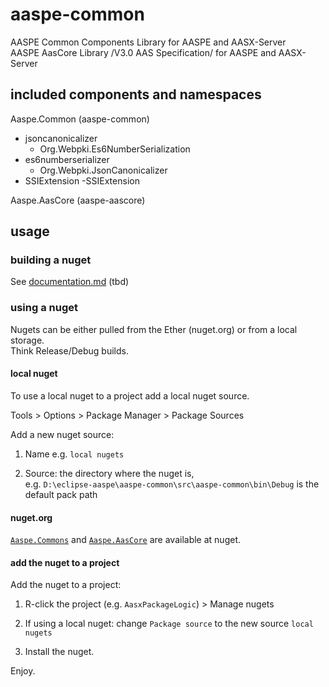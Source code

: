 # aaspe-common

AASPE Common Components Library for AASPE and AASX-Server  
AASPE AasCore Library /V3.0 AAS Specification/ for AASPE and AASX-Server  

## included components and namespaces

Aaspe.Common (aaspe-common)

- jsoncanonicalizer
    - Org.Webpki.Es6NumberSerialization
- es6numberserializer
    - Org.Webpki.JsonCanonicalizer
- SSIExtension
    -SSIExtension

Aaspe.AasCore (aaspe-aascore)

## usage

### building a nuget

See [documentation.md]() (tbd)

### using a nuget

Nugets can be either pulled from the Ether (nuget.org) or from a local storage.  
Think Release/Debug builds.

#### local nuget

To use a local nuget to a project add a local nuget source.

Tools > Options > Package Manager > Package Sources

Add a new nuget source:

1. Name e.g. `local nugets`

2. Source: the directory where the nuget is,     
    e.g. `D:\eclipse-aaspe\aaspe-common\src\aaspe-common\bin\Debug` is the default pack path

#### nuget.org

[`Aaspe.Commons`](https://www.nuget.org/packages/Aaspe.AasCore) and 
[`Aaspe.AasCore`](https://www.nuget.org/packages/AASPE.Common) are available at nuget.

#### add the nuget to a project

Add the nuget to a project:

1. R-click the project (e.g. `AasxPackageLogic`) > Manage nugets

1. If using a local nuget: change `Package source` to the new source `local nugets`

1. Install the nuget.

Enjoy.
